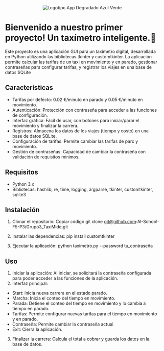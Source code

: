 
<div style="text-align: center;">
  <img src="https://github.com/AI-School-F5-P3/Grupo3_taxi/assets/150898218/63b938ce-ced5-49dd-9fb3-98c3e01184b0" alt="Logotipo App Degradado Azul Verde">
</div>

# Bienvenido a nuestro primer proyecto! Un taxímetro inteligente.🚕
Este proyecto es una aplicación GUI para un taxímetro digital, desarrollada en Python utilizando las bibliotecas tkinter y customtkinter. La aplicación permite calcular las tarifas de un taxi en movimiento y en parado, gestionar contraseñas para configurar tarifas, y registrar los viajes en una base de datos SQLite

## Características
* Tarifas por defecto: 0.02 €/minuto en parado y 0.05 €/minuto en movimiento.
* Autenticación: Protección con contraseña para acceder a las funciones de configuración.
* Interfaz gráfica: Fácil de usar, con botones para iniciar/parar el movimiento y finalizar la carrera.
* Registros: Almacena los datos de los viajes (tiempo y costo) en una base de datos SQLite.
* Configuración de tarifas: Permite cambiar las tarifas de paro y movimiento.
* Gestión de contraseñas: Capacidad de cambiar la contraseña con validación de requisitos mínimos.

## Requisitos
* Python 3.x
* Bibliotecas: hashlib, re, time, logging, argparse, tkinter, customtkinter, sqlite3

## Instalación
1. Clonar el repositorio:
Copiar código
git clone git@github.com:AI-School-F5-P3/Grupo3_TaxiMide.git

2. Instalar las dependencias:
pip install customtkinter

3. Ejecutar la aplicación:
python taximetro.py --password tu_contraseña

## Uso
1. Iniciar la aplicación: Al iniciar, se solicitará la contraseña configurada para poder acceder a las funciones de la aplicación.
2. Interfaz principal:
  * Start: Inicia nueva carrera en el estado parado.
  * Marcha: Inicia el conteo del tiempo en movimiento.
  * Parada: Detiene el conteo del tiempo en movimiento y lo cambia a tiempo en parado.
  * Tarifas: Permite configurar nuevas tarifas para el tiempo en movimiento y en parado.
  * Contraseña: Permite cambiar la contraseña actual.
  * Exit: Cierra la aplicación.
3. Finalizar la carrera: Calcula el total a cobrar y guarda los datos en la base de datos.
